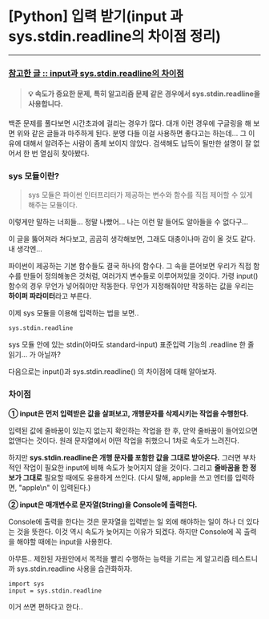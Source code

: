 # [Python] 입력 받기(input 과 sys.stdin.readline의 차이점 정리)

---

### [**참고한 글 :: input과 sys.stdin.readline의 차이점**](https://xsop.tistory.com/40)



> #### 💡 속도가 중요한 문제, 특히 알고리즘 문제 같은 경우에서 sys.stdin.readline을 사용합니다.

백준 문제를 풀다보면 시간초과에 걸리는 경우가 많다. 대개 이런 경우에 구글링을 해 보면 위와 같은 글들과 마주하게 된다. 분명 다들 이걸 사용하면 좋다고는 하는데... 그 이유에 대해서 알려주는 사람이 좀체 보이지 않았다. 검색해도 납득이 될만한 설명이 잘 없어서 한 번 열심히 찾아봤다.



### sys 모듈이란?

> sys 모듈은 파이썬 인터프리터가 제공하는 변수와 함수를 직접 제어할 수 있게 해주는 모듈이다. 

이렇게만 말하는 너희들... 정말 나빴어... 나는 이런 말 들어도 알아들을 수 없다구...

이 글을 뚫어져라 쳐다보고, 곰곰히 생각해보면, 그래도 대충이나마 감이 올 것도 같다. 내 생각엔... 

파이썬이 제공하는 기본 함수들도 결국 하나의 함수다. 그 속을 뜯어보면 우리가 직접 함수를 만들어 정의해놓은 것처럼, 여러가지 변수들로 이루어져있을 것이다. 가령 input()함수의 경우 무언가 넣어줘야만 작동한다. 무언가 지정해줘야만 작동하는 값을 우리는 **하이퍼 파라미터**라고 부른다. 

이제 sys 모듈을 이용해 입력하는 법을 보면..

```python
sys.stdin.readline
```

sys 모듈 안에 있는 stdin(아마도 standard-input) 표준입력 기능의 .readline 한 줄 읽기... 가 아닐까?



다음으로는 input()과 sys.stdin.readline() 의 차이점에 대해 알아보자.





### 차이점

**① input은 먼저 입력받은 값을 살펴보고, 개행문자를 삭제시키는 작업을 수행한다.**

입력된 값에 줄바꿈이 있는지 없는지 확인하는 작업을 한 후, 만약 줄바꿈이 들어있으면 없앤다는 것이다. 원래 문자열에서 어떤 작업을 취했으니 1차로 속도가 느려진다.

하지만 **sys.stdin.readline은 개행 문자를 포함한 값을 그대로 받아온다.** 그러면 부차적인 작업이 필요한 input에 비해 속도가 늦어지지 않을 것이다. 그리고 **줄바꿈을 한 정보가 그대로** 필요할 때에도 유용하게 쓰인다. (다시 말해, apple을 쓰고 엔터를 입력하면, "apple\n" 이 입력된다.)



**② input은 매개변수로 문자열(String)을 Console에 출력한다.**

Console에 출력을 한다는 것은 문자열을 입력받는 일 외에 해야하는 일이 하나 더 있다는 것을 뜻한다. 이것 역시 속도가 늦어지는 이유가 되겠다. 하지만 Console에 꼭 출력을 해야할 때에는 input을 사용한다.





아무튼.. 제한된 자원안에서 목적을 빨리 수행하는 능력을 기르는 게 알고리즘 테스트니까 sys.stdin.readline 사용을 습관화하자.

 ```
 import sys
 input = sys.stdin.readline
 ```

이거 쓰면 편하다고 한다..



